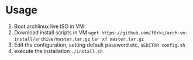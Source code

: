 # Usage

 1. Boot archlinux live ISO in VM
 2. Download install scripts in VM
    `wget https://github.com/f0rki/arch-vm-install/archive/master.tar.gz`
    `tar xf master.tar.gz`
 4. Edit the configuration, setting default password etc.
    `$EDITOR config.sh`
 5. execute the installation
    `./install.sh`
